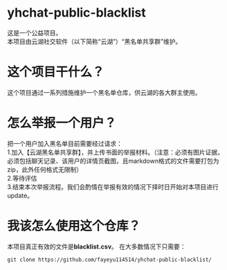 # yhchat-public-blacklist
这是一个公益项目。  
本项目由云湖社交软件（以下简称“云湖”）“黑名单共享群”维护。
# 这个项目干什么？
这个项目通过一系列措施维护一个黑名单仓库，供云湖的各大群主使用。  
# 怎么举报一个用户？
把一个用户加入黑名单目前需要经过请求：  
1.加入【云湖黑名单共享群】，并上传书面的举报材料。（注意：必须有图片证据，必须包括聊天记录、该用户的详情页截图，且markdown格式的文件需要打包为zip，此外任何格式无限制）  
2.等待评估  
3.结束本次举报流程。我们会酌情在举报有效的情况下择时日开始对本项目进行update。  
# 我该怎么使用这个仓库？
本项目真正有效的文件是**blacklist.csv**。
在大多数情况下只需要：
```
git clone https://github.com/fayeyu114514/yhchat-public-blacklist/
```
